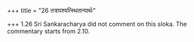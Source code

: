 +++
title = "26 तत्रापश्यत्स्थितान्पार्थः"

+++
1.26 Sri Sankaracharya did not comment on this sloka. The commentary
starts from 2.10.
